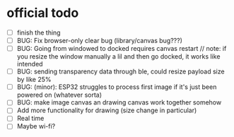 # official todo
- [ ] finish the thing
- [ ] BUG: Fix browser-only clear bug (library/canvas bug???)
- [ ] BUG: Going from windowed to docked requires canvas restart // note: if you resize the window manually a lil and then go docked, it works like intended
- [ ] BUG: sending transparency data through ble, could resize payload size by like 25%
- [ ] BUG: (minor): ESP32 struggles to process first image if it's just been powered on (whatever sorta)
- [ ] BUG: make image canvas an drawing canvas work together somehow
- [ ] Add more functionality for drawing (size change in particular)
- [ ] Real time
- [ ] Maybe wi-fi?